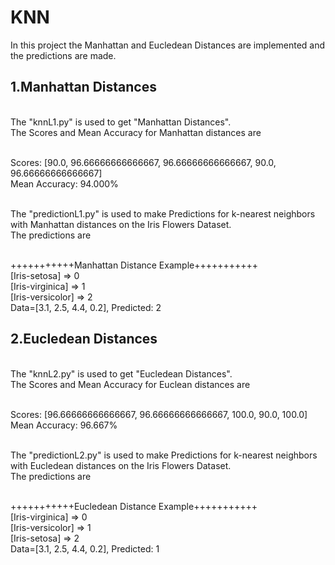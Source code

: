 # KNN

In this project the Manhattan and Eucledean Distances are implemented and the predictions are made.

1.Manhattan Distances
-
<br>The "knnL1.py" is used to get "Manhattan Distances".
<br>The Scores and Mean Accuracy for Manhattan distances are

<br>Scores: [90.0, 96.66666666666667, 96.66666666666667, 90.0, 96.66666666666667]
<br>Mean Accuracy: 94.000%

<br>The "predictionL1.py" is used to make Predictions for k-nearest neighbors with Manhattan distances on the Iris Flowers Dataset.
<br>The predictions are

<br>+++++++++++Manhattan Distance Example+++++++++++
<br>[Iris-setosa] => 0
<br>[Iris-virginica] => 1
<br>[Iris-versicolor] => 2
<br>Data=[3.1, 2.5, 4.4, 0.2], Predicted: 2


2.Eucledean Distances
-
<br>The "knnL2.py" is used to get "Eucledean Distances".
<br>The Scores and Mean Accuracy for Euclean distances are

<br>Scores: [96.66666666666667, 96.66666666666667, 100.0, 90.0, 100.0]
<br>Mean Accuracy: 96.667%

<br>The "predictionL2.py" is used to make Predictions for k-nearest neighbors with Eucledean distances on the Iris Flowers Dataset.
<br>The predictions are

<br>+++++++++++Eucledean Distance Example+++++++++++
<br>[Iris-virginica] => 0
<br>[Iris-versicolor] => 1
<br>[Iris-setosa] => 2
<br>Data=[3.1, 2.5, 4.4, 0.2], Predicted: 1
